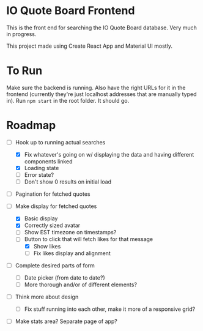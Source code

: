 # IO Quote Board Frontend

This is the front end for searching the IO Quote Board database. Very much in progress.

This project made using Create React App and Material UI mostly.

# To Run

Make sure the backend is running. Also have the right URLs for it in the frontend (currently they're just localhost addresses that are manually typed in). Run `npm start` in the root folder. It should go.

# Roadmap

-   [ ] Hook up to running actual searches

    -   [x] Fix whatever's going on w/ displaying the data and having different components linked
    -   [x] Loading state
    -   [ ] Error state?
    -   [ ] Don't show 0 results on initial load

-   [ ] Pagination for fetched quotes
-   [ ] Make display for fetched quotes
    -   [x] Basic display
    -   [x] Correctly sized avatar
    -   [ ] Show EST timezone on timestamps?
    -   [ ] Button to click that will fetch likes for that message
        -   [x] Show likes
        -   [ ] Fix likes display and alignment
-   [ ] Complete desired parts of form
    -   [ ] Date picker (from date to date?)
    -   [ ] More thorough and/or of different elements?
-   [ ] Think more about design
    -   [ ] Fix stuff running into each other, make it more of a responsive grid?
-   [ ] Make stats area? Separate page of app?
